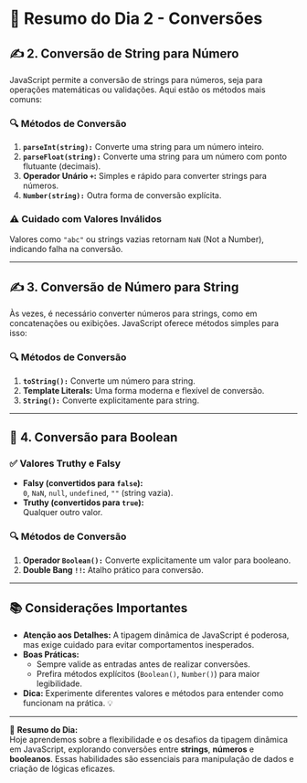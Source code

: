 # 📅 Resumo do Dia 2 - Conversões

## ✍️ 2. Conversão de String para Número

JavaScript permite a conversão de strings para números, seja para operações matemáticas ou validações. Aqui estão os métodos mais comuns:

### 🔍 **Métodos de Conversão**
1. **`parseInt(string):`** Converte uma string para um número inteiro.
2. **`parseFloat(string):`** Converte uma string para um número com ponto flutuante (decimais).
3. **Operador Unário `+`:** Simples e rápido para converter strings para números.
4. **`Number(string):`** Outra forma de conversão explícita.

### ⚠️ **Cuidado com Valores Inválidos**
Valores como `"abc"` ou strings vazias retornam `NaN` (Not a Number), indicando falha na conversão.

---

## ✍️ 3. Conversão de Número para String

Às vezes, é necessário converter números para strings, como em concatenações ou exibições. JavaScript oferece métodos simples para isso:

### 🔍 **Métodos de Conversão**
1. **`toString():`** Converte um número para string.
2. **Template Literals:** Uma forma moderna e flexível de conversão.
3. **`String():`** Converte explicitamente para string.

---

## 🔄 4. Conversão para Boolean

### ✅ **Valores Truthy e Falsy**
- **Falsy (convertidos para `false`):**  
  `0`, `NaN`, `null`, `undefined`, `""` (string vazia).  
- **Truthy (convertidos para `true`):**  
  Qualquer outro valor.

### 🔍 **Métodos de Conversão**
1. **Operador `Boolean():`** Converte explicitamente um valor para booleano.
2. **Double Bang `!!`:** Atalho prático para conversão.

---

## 📚 Considerações Importantes

- **Atenção aos Detalhes:** A tipagem dinâmica de JavaScript é poderosa, mas exige cuidado para evitar comportamentos inesperados.
- **Boas Práticas:**
  - Sempre valide as entradas antes de realizar conversões.
  - Prefira métodos explícitos (`Boolean()`, `Number()`) para maior legibilidade.
- **Dica:** Experimente diferentes valores e métodos para entender como funcionam na prática. 💡

---

🎉 **Resumo do Dia:**  
Hoje aprendemos sobre a flexibilidade e os desafios da tipagem dinâmica em JavaScript, explorando conversões entre **strings**, **números** e **booleanos**. Essas habilidades são essenciais para manipulação de dados e criação de lógicas eficazes.